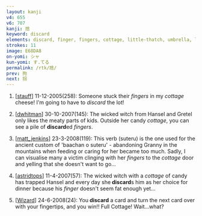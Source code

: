 ```yaml
---
layout: kanji
v4: 655
v6: 707
kanji: 捨
keyword: discard
elements: discard, finger, fingers, cottage, little-thatch, umbrella, lidded crock, earthenware jar, soil, dirt, ground, mouth
strokes: 11
image: E68DA8
on-yomi: シャ
kun-yomi: す.てる
permalink: /rtk/捨/
prev: 拘
next: 拐
---
```


1) [<a href="http://kanji.koohii.com/profile/stauff">stauff</a>] 11-12-2005(258): Someone stuck their <em>fingers</em> in my <em>cottage</em> cheese! I&#039;m going to have to <em>discard</em> the lot!

2) [<a href="http://kanji.koohii.com/profile/dwhitman">dwhitman</a>] 30-10-2007(145): The wicked witch from Hansel and Gretel only likes the meaty parts of kids. Outside her candy <em>cottage</em>, you can see a pile of <strong>discard</strong>ed <em>fingers</em>.

3) [<a href="http://kanji.koohii.com/profile/matt_jenkins">matt_jenkins</a>] 23-3-2008(119): This verb (suteru) is the one used for the ancient custom of &#039;baachan o suteru&#039; - abandoning Granny in the mountains when feeding or caring for her became too much. Sadly, I can visualise many a victim clinging with her <em>fingers</em> to the <em>cottage</em> door and yelling that she doesn&#039;t want to go...

4) [<a href="http://kanji.koohii.com/profile/astridtops">astridtops</a>] 11-4-2007(57): The wicked witch with a <em>cottage</em> of candy has trapped Hansel and every day she<strong> discard</strong>s him as her choice for dinner because his <em>finger</em> doesn&#039;t seem fat enough yet...

5) [<a href="http://kanji.koohii.com/profile/Wizard">Wizard</a>] 24-6-2008(24): You<strong> discard</strong> a card and turn the next card over with your fingertips, and you win!! Full Cottage! Wait...what?

